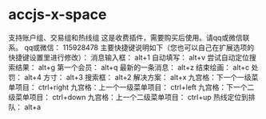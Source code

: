 # accjs-x-space

支持账户组、交易组和热线组
这是收费插件，需要购买后使用。请qq或微信联系。
qq或微信： 115928478
主要快捷键说明如下（您也可以自己在扩展选项的快捷键设置里进行修改）：
消息输入框： alt+1
自动填写： alt+v
尝试自动定位搜索结果： alt+g
第一个会员： alt+q
最新的一条消息： alt+z
结束绘画： alt+c
处罚： alt+4
方寸： alt+3
搜索框： alt+2
解决方案： alt+x
九宫格：下一个一级菜单项目： ctrl+right
九宫格：上一个一级菜单项目： ctrl+left
九宫格：下一个二级菜单项目： ctrl+down
九宫格：上一个二级菜单项目： ctrl+up
热线定位到排队： alt+a
